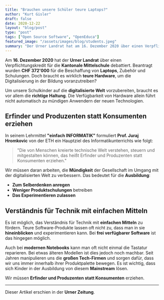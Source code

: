 ```yaml
---
title: "Brauchen unsere Schüler teure Laptops?"
author: "Kurt Gisler"
draft: false
date: 2020-12-22
layout: "blog/post"
type: "post"
tags: ["Open Source Software", "OpenEduca"]
featured_image: "/assets/images/blog/students.jpeg"
summary: "Der Urner Landrat hat am 16. Dezember 2020 über einen Verpflichtungskredit für die Kantonale Mittelschule debattiert. Beantragt wurden CHF 372'000 für die Beschaffung von Laptops plus Zubehör und Schu..."
---
```


Am **16. Dezember 2020** hat der **Urner Landrat** über einen Verpflichtungskredit für die **Kantonale Mittelschule** debattiert. Beantragt wurden **CHF 372'000** für die Beschaffung von **Laptops**, Zubehör und Schulungen. Doch braucht es wirklich **teure Hardware**, um die Digitalisierung in der Bildung voranzutreiben?

Um unsere Schulkinder auf die **digitalisierte Welt** vorzubereiten, braucht es vor allem die **richtige Haltung**. Die Verfügbarkeit von Hardware allein führt nicht automatisch zu mündigen Anwendern der neuen Technologien.

## Erfinder und Produzenten statt Konsumenten erziehen

In seinem Lehrmittel **"einfach INFORMATIK"** formuliert **Prof. Juraj Hromkovic** von der ETH ein Hauptziel des Informatikunterrichts wie folgt:

> "Die von Menschen kreierte technische Welt verstehen, steuern und mitgestalten können, das heißt Erfinder und Produzenten statt Konsumenten erziehen."

Wir müssen daran arbeiten, die **Mündigkeit** der Gesellschaft im Umgang mit der digitalisierten Welt zu verbessern. Das bedeutet für die **Ausbildung**:

- **Zum Selberdenken anregen**
- **Weniger Produktschulungen** betreiben
- **Das Experimentieren zulassen**

## Verständnis für Technik mit einfachen Mitteln

Es ist möglich, das Verständnis für Technik mit **einfachen Mitteln** zu fördern. Teure Software-Produkte lassen oft nicht zu, dass man in sie **hineinblicken** und experimentieren kann. Bei **frei verfügbarer Software** ist das hingegen möglich.

Auch bei **modernen Notebooks** kann man oft nicht einmal die Tastatur reparieren. Bei etwas älteren Modellen ist dies jedoch noch machbar. Seit Jahren manipulieren uns die **großen Tech-Firmen** und sorgen dafür, dass wir uns immer innerhalb ihrer Produktpalette bewegen. Es ist wichtig, dass sich Kinder in der Ausbildung von diesem **Mainstream** lösen.

Wir müssen **Erfinder und Produzenten statt Konsumenten** erziehen.

---

Dieser Artikel erschien in der **Urner Zeitung**.
